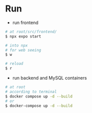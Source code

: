 # Run
- run frontend
```bash
# at root/src/frontend/
$ npx expo start

# into npx
# for web seeing
$ w

# reload
$ r
```
- run backend and MySQL containers 
```bash
# at root
# according to terminal
$ docker compose up -d --build
# or
$ docker-compose up -d --build
```

